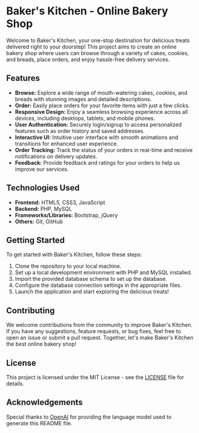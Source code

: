 
# Baker's Kitchen - Online Bakery Shop

Welcome to Baker's Kitchen, your one-stop destination for delicious treats delivered right to your doorstep! This project aims to create an online bakery shop where users can browse through a variety of cakes, cookies, and breads, place orders, and enjoy hassle-free delivery services.

## Features

- **Browse:** Explore a wide range of mouth-watering cakes, cookies, and breads with stunning images and detailed descriptions.
- **Order:** Easily place orders for your favorite items with just a few clicks.
- **Responsive Design:** Enjoy a seamless browsing experience across all devices, including desktops, tablets, and mobile phones.
- **User Authentication:** Securely login/signup to access personalized features such as order history and saved addresses.
- **Interactive UI:** Intuitive user interface with smooth animations and transitions for enhanced user experience.
- **Order Tracking:** Track the status of your orders in real-time and receive notifications on delivery updates.
- **Feedback:** Provide feedback and ratings for your orders to help us improve our services.

## Technologies Used

- **Frontend:** HTML5, CSS3, JavaScript
- **Backend:** PHP, MySQL
- **Frameworks/Libraries:** Bootstrap, jQuery
- **Others:** Git, GitHub

## Getting Started

To get started with Baker's Kitchen, follow these steps:

1. Clone the repository to your local machine.
2. Set up a local development environment with PHP and MySQL installed.
3. Import the provided database schema to set up the database.
4. Configure the database connection settings in the appropriate files.
5. Launch the application and start exploring the delicious treats!

## Contributing

We welcome contributions from the community to improve Baker's Kitchen. If you have any suggestions, feature requests, or bug fixes, feel free to open an issue or submit a pull request. Together, let's make Baker's Kitchen the best online bakery shop!

## License

This project is licensed under the MIT License - see the [LICENSE](LICENSE) file for details.

## Acknowledgements

Special thanks to [OpenAI](https://openai.com/) for providing the language model used to generate this README file.

